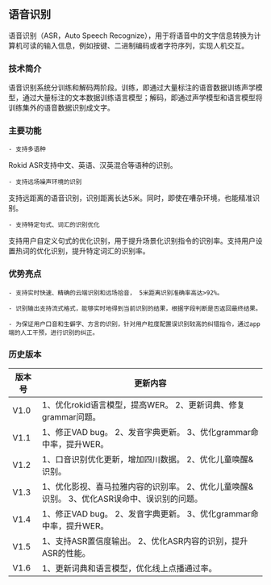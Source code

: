 ## 语音识别

语音识别（ASR，Auto Speech Recognize），用于将语音中的文字信息转换为计算机可读的输入信息，例如按键、二进制编码或者字符序列，实现人机交互。

### 技术简介

语音识别系统分训练和解码两阶段。训练，即通过大量标注的语音数据训练声学模型，通过大量标注的文本数据训练语言模型；解码，即通过声学模型和语言模型将训练集外的语音数据识别成文字。

### 主要功能

    - 支持多语种
Rokid ASR支持中文、英语、汉英混合等语种的识别。

    - 支持远场噪声环境的识别
支持远距离的语音识别，识别距离长达5米。同时，即使在嘈杂环境，也能精准识别。

    - 支持特定句式、词汇的识别优化
支持用户自定义句式的优化识别，用于提升场景化识别指令的识别率。支持用户设置热词的优化识别，提升特定词汇的识别率。

### 优势亮点

    - 支持实时快速、精确的云端识别和远场拾音， 5米距离识别准确率高达>92%。

    - 识别输出支持流式格式，能够实时地得到当前识别的结果，根据字段判断是否返回最终结果。

    - 为保证用户口音和生僻字、方言的识别，针对用户粒度配置误识别较高的纠错指令，通过app端的人工干预，进行识别的纠正。

### 历史版本

版本号 | 更新内容
---|---
V1.0| 1、优化rokid语言模型，提高WER。 2、更新词典、修复grammar问题。
V1.1| 1、修正VAD bug。 2、发音字典更新。 3、优化grammar命中率，提升WER。
V1.2| 1、口音识别优化更新，增加四川数据。 2、优化儿童唤醒&识别。
V1.3| 1、优化影视、喜马拉雅内容的识别率。 2、优化儿童唤醒&识别。 3、优化ASR误命中、误识别的问题。
V1.4| 1、修正VAD bug。 2、发音字典更新。 3、优化grammar命中率，提升WER。
V1.5| 1、支持ASR置信度输出。 2、优化ASR内容的识别，提升ASR的性能。
V1.6| 1、更新词典和语言模型，优化线上点播通过率。

